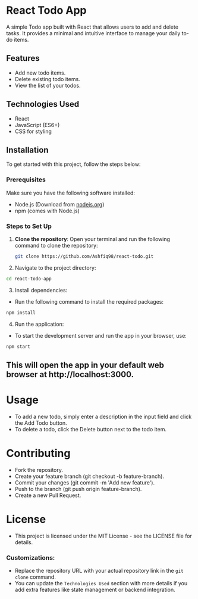 # React Todo App

A simple Todo app built with React that allows users to add and delete tasks. It provides a minimal and intuitive interface to manage your daily to-do items.

## Features
- Add new todo items.
- Delete existing todo items.
- View the list of your todos.

## Technologies Used
- React
- JavaScript (ES6+)
- CSS for styling

## Installation

To get started with this project, follow the steps below:

### Prerequisites
Make sure you have the following software installed:
- Node.js (Download from [nodejs.org](https://nodejs.org/))
- npm (comes with Node.js)

### Steps to Set Up

1. **Clone the repository**:
   Open your terminal and run the following command to clone the repository:

   ```bash
   git clone https://github.com/Ashfiq98/react-todo.git
   ```
2. Navigate to the project directory:

```bash
cd react-todo-app
```
3. Install dependencies: 
  - Run the following command to install the required packages:

```bash
npm install
```
4. Run the application: 
  - To start the development server and run the app in your browser, use:

```bash
npm start
```
## This will open the app in your default web browser at http://localhost:3000.

# Usage
  - To add a new todo, simply enter a description in the input field and click the Add Todo button.
  - To delete a todo, click the Delete button next to the todo item.

# Contributing
  - Fork the repository.
  - Create your feature branch (git checkout -b feature-branch).
  - Commit your changes (git commit -m 'Add new feature').
  - Push to the branch (git push origin feature-branch).
  - Create a new Pull Request.

# License
  - This project is licensed under the MIT License - see the LICENSE file for details.
  
### Customizations:
- Replace the repository URL with your actual repository link in the `git clone` command.
- You can update the `Technologies Used` section with more details if you add extra features like state management or backend integration.
